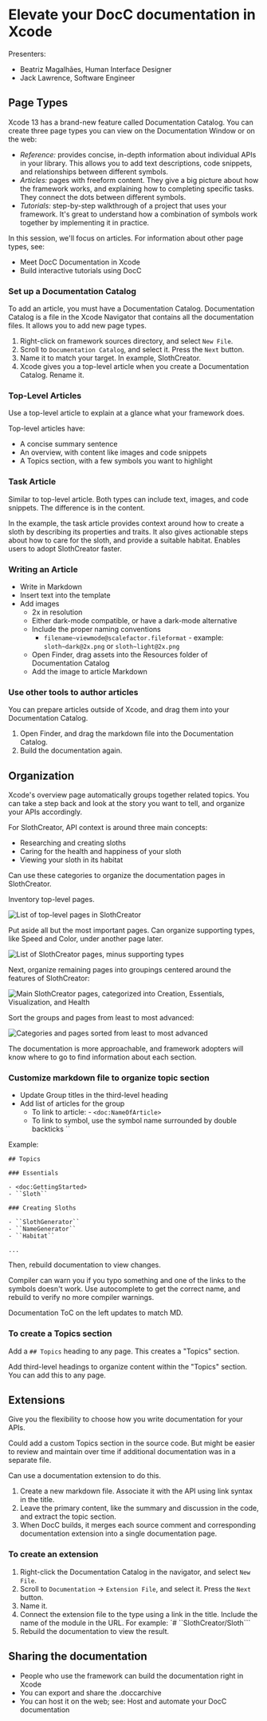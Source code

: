 # Elevate your DocC documentation in Xcode

Presenters:
- Beatriz Magalhães, Human Interface Designer
- Jack Lawrence, Software Engineer

## Page Types

Xcode 13 has a brand-new feature called Documentation Catalog. You can create
three page types you can view on the Documentation Window or on the web:
- *Reference:* provides concise, in-depth information about individual APIs in
  your library. This allows you to add text descriptions, code snippets, and
  relationships between different symbols.
- *Articles:* pages with freeform content. They give a big picture about how the
  framework works, and explaining how to completing specific tasks. They
  connect the dots between different symbols.
- *Tutorials:* step-by-step walkthrough of a project that uses your framework.
  It's great to understand how a combination of symbols work together by
  implementing it in practice.

In this session, we'll focus on articles. For information about other page types,
see:
- Meet DocC Documentation in Xcode
- Build interactive tutorials using DocC

### Set up a Documentation Catalog

To add an article, you must have a Documentation Catalog. Documentation Catalog
is a file in the Xcode Navigator that contains all the documentation files. It
allows you to add new page types.

1. Right-click on framework sources directory, and select `New File`.
2. Scroll to `Documentation Catalog`, and select it. Press the `Next` button.
3. Name it to match your target. In example, SlothCreator.
4. Xcode gives you a top-level article when you create a Documentation Catalog.
   Rename it.

### Top-Level Articles

Use a top-level article to explain at a glance what your framework does.

Top-level articles have:
- A concise summary sentence
- An overview, with content like images and code snippets
- A Topics section, with a few symbols you want to highlight

### Task Article

Similar to top-level article. Both types can include text, images, and code
snippets. The difference is in the content.

In the example, the task article provides context around how to create a sloth
by describing its properties and traits. It also gives actionable steps about
how to care for the sloth, and provide a suitable habitat. Enables users to
adopt SlothCreator faster.

### Writing an Article

- Write in Markdown
- Insert text into the template
- Add images
  - 2x in resolution
  - Either dark-mode compatible, or have a dark-mode alternative
  - Include the proper naming conventions
    - `filename~viewmode@scalefactor.fileformat`  - example: `sloth~dark@2x.png` or
      `sloth~light@2x.png`
  - Open Finder, drag assets into the Resources folder of Documentation Catalog
  - Add the image to article Markdown

### Use other tools to author articles

You can prepare articles outside of Xcode, and drag them into your Documentation
Catalog.

1. Open Finder, and drag the markdown file into the Documentation Catalog.
2. Build the documentation again.

## Organization

Xcode's overview page automatically groups together related topics. You can
take a step back and look at the story you want to tell, and organize your APIs
accordingly.

For SlothCreator, API context is around three main concepts:
- Researching and creating sloths
- Caring for the health and happiness of your sloth
- Viewing your sloth in its habitat

Can use these categories to organize the documentation pages in SlothCreator.

Inventory top-level pages.

![List of top-level pages in SlothCreator](images/top-level-pages-list.png)

Put aside all but the most important pages. Can organize supporting types, like
Speed and Color, under another page later.

![List of SlothCreator pages, minus supporting types](images/pages-minus-supporting-types.png)

Next, organize remaining pages into groupings centered around the features of
SlothCreator:

![Main SlothCreator pages, categorized into Creation, Essentials, Visualization, and Health](images/categorized-top-level-pages.png)

Sort the groups and pages from least to most advanced:

![Categories and pages sorted from least to most advanced](images/categories-and-pages-sorted-by-difficulty.png)

The documentation is more approachable, and framework adopters will know where
to go to find information about each section.

### Customize markdown file to organize topic section

- Update Group titles in the third-level heading
- Add list of articles for the group
  - To link to article: - `<doc:NameOfArticle>`
  - To link to symbol, use the symbol name surrounded by double backticks \`\`

Example:

```
## Topics

### Essentials

- <doc:GettingStarted>
- ``Sloth``

### Creating Sloths

- ``SlothGenerator``
- ``NameGenerator``
- ``Habitat``

...
```

Then, rebuild documentation to view changes.

Compiler can warn you if you typo something and one of the links to the symbols
doesn't work. Use autocomplete to get the correct name, and rebuild to verify
no more compiler warnings.

Documentation ToC on the left updates to match MD.

### To create a Topics section

Add a `## Topics` heading to any page. This creates a "Topics" section.

Add third-level headings to organize content within the "Topics" section. You
can add this to any page.

## Extensions

Give you the flexibility to choose how you write documentation for your APIs.

Could add a custom Topics section in the source code. But might be easier to
review and maintain over time if additional documentation was in a separate file.

Can use a documentation extension to do this.

1. Create a new markdown file. Associate it with the API using link syntax in
   the title.
2. Leave the primary content, like the summary and discussion in the code, and
   extract the topic section.
3. When DocC builds, it merges each source comment and corresponding documentation
   extension into a single documentation page.

### To create an extension

1. Right-click the Documentation Catalog in the navigator, and select `New File`.
2. Scroll to `Documentation` -> `Extension File`, and select it. Press the `Next`
   button.
3. Name it.
4. Connect the extension file to the type using a link in the title. Include the
   name of the module in the URL. For example: `# ``SlothCreator/Sloth```
5. Rebuild the documentation to view the result.

## Sharing the documentation

- People who use the framework can build the documentation right in Xcode
- You can export and share the .doccarchive
- You can host it on the web; see: Host and automate your DocC documentation
